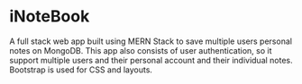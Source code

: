 # iNoteBook
A full stack web app built using MERN Stack to save multiple users personal notes on MongoDB.
This app also consists of user authentication, so it support multiple users and their personal account and their individual notes.
Bootstrap is used for CSS and layouts.
